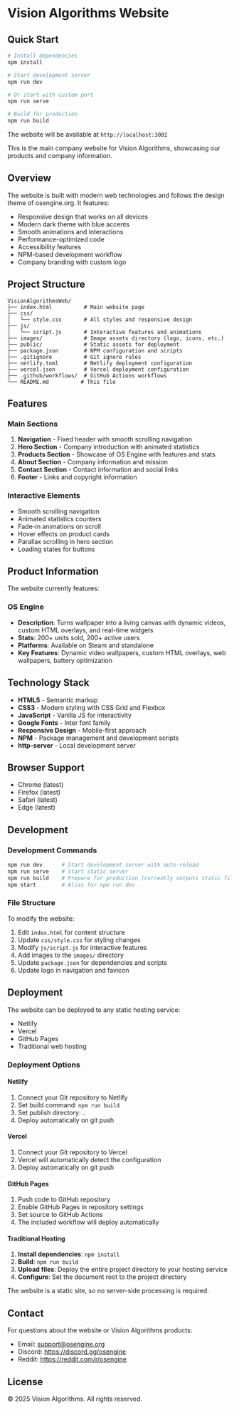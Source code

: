 # Vision Algorithms Website

## Quick Start

```bash
# Install dependencies
npm install

# Start development server
npm run dev

# Or start with custom port
npm run serve

# Build for production
npm run build
```

The website will be available at `http://localhost:3002`

This is the main company website for Vision Algorithms, showcasing our products and company information.

## Overview

The website is built with modern web technologies and follows the design theme of osengine.org. It features:

- Responsive design that works on all devices
- Modern dark theme with blue accents
- Smooth animations and interactions
- Performance-optimized code
- Accessibility features
- NPM-based development workflow
- Company branding with custom logo

## Project Structure

```
VisionAlgorithmsWeb/
├── index.html          # Main website page
├── css/
│   └── style.css       # All styles and responsive design
├── js/
│   └── script.js       # Interactive features and animations
├── images/             # Image assets directory (logo, icons, etc.)
├── public/             # Static assets for deployment
├── package.json        # NPM configuration and scripts
├── .gitignore          # Git ignore rules
├── netlify.toml        # Netlify deployment configuration
├── vercel.json         # Vercel deployment configuration
├── .github/workflows/  # GitHub Actions workflows
└── README.md          # This file
```

## Features

### Main Sections

1. **Navigation** - Fixed header with smooth scrolling navigation
2. **Hero Section** - Company introduction with animated statistics
3. **Products Section** - Showcase of OS Engine with features and stats
4. **About Section** - Company information and mission
5. **Contact Section** - Contact information and social links
6. **Footer** - Links and copyright information

### Interactive Elements

- Smooth scrolling navigation
- Animated statistics counters
- Fade-in animations on scroll
- Hover effects on product cards
- Parallax scrolling in hero section
- Loading states for buttons

## Product Information

The website currently features:

### OS Engine
- **Description**: Turns wallpaper into a living canvas with dynamic videos, custom HTML overlays, and real-time widgets
- **Stats**: 200+ units sold, 200+ active users
- **Platforms**: Available on Steam and standalone
- **Key Features**: Dynamic video wallpapers, custom HTML overlays, web wallpapers, battery optimization

## Technology Stack

- **HTML5** - Semantic markup
- **CSS3** - Modern styling with CSS Grid and Flexbox
- **JavaScript** - Vanilla JS for interactivity
- **Google Fonts** - Inter font family
- **Responsive Design** - Mobile-first approach
- **NPM** - Package management and development scripts
- **http-server** - Local development server

## Browser Support

- Chrome (latest)
- Firefox (latest)
- Safari (latest)
- Edge (latest)

## Development

### Development Commands

```bash
npm run dev      # Start development server with auto-reload
npm run serve    # Start static server
npm run build    # Prepare for production (currently outputs static files)
npm start        # Alias for npm run dev
```

### File Structure

To modify the website:

1. Edit `index.html` for content structure
2. Update `css/style.css` for styling changes
3. Modify `js/script.js` for interactive features
4. Add images to the `images/` directory
5. Update `package.json` for dependencies and scripts
6. Update logo in navigation and favicon

## Deployment

The website can be deployed to any static hosting service:

- Netlify
- Vercel
- GitHub Pages
- Traditional web hosting

### Deployment Options

#### Netlify
1. Connect your Git repository to Netlify
2. Set build command: `npm run build`
3. Set publish directory: `.`
4. Deploy automatically on git push

#### Vercel
1. Connect your Git repository to Vercel
2. Vercel will automatically detect the configuration
3. Deploy automatically on git push

#### GitHub Pages
1. Push code to GitHub repository
2. Enable GitHub Pages in repository settings
3. Set source to GitHub Actions
4. The included workflow will deploy automatically

#### Traditional Hosting
1. **Install dependencies**: `npm install`
2. **Build**: `npm run build`
3. **Upload files**: Deploy the entire project directory to your hosting service
4. **Configure**: Set the document root to the project directory

The website is a static site, so no server-side processing is required.

## Contact

For questions about the website or Vision Algorithms products:
- Email: support@osengine.org
- Discord: https://discord.gg/osengine
- Reddit: https://reddit.com/r/osengine

## License

© 2025 Vision Algorithms. All rights reserved.